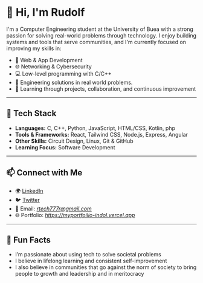 # 👋 Hi, I'm Rudolf

I'm a Computer Engineering student at the University of Buea with a strong passion for solving real-world problems through technology. I enjoy building systems and tools that serve communities, and I'm currently focused on improving my skills in:

- 🔧 Web & App Development  
- 🌐 Networking & Cybersecurity  
- 💻 Low-level programming with C/C++  
- 🚀 Engineering solutions in real world problems.
- 🧠 Learning through projects, collaboration, and continuous improvement  

---

## 🚀 Tech Stack

- **Languages:** C, C++, Python, JavaScript, HTML/CSS, Kotlin, php
- **Tools & Frameworks:** React, Tailwind CSS, Node.js, Express, Angular
- **Other Skills:** Circuit Design, Linux, Git & GitHub  
- **Learning Focus:** Software Development

---



## 📫 Connect with Me

- 🌍 [LinkedIn](https://linkedin.com/grairudolf)
- 🐦 [Twitter](https://twitter.com/grairudolf) 
- 💌 Email: *rtech777r@gmail.com*  
- 🌐 Portfolio: *https://myportfoilio-indol.vercel.app*

---

## 📌 Fun Facts

- I’m passionate about using tech to solve societal problems  
- I believe in lifelong learning and consistent self-improvement
- I also believe in communities that go against the norm of society to bring people to growth and leadership and in meritocracy 
